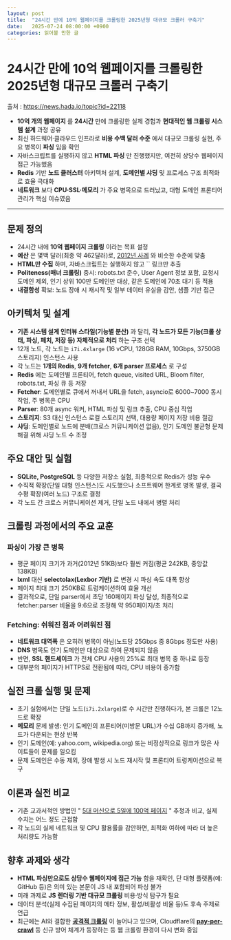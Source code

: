 ```yaml
---
layout: post
title:  "24시간 만에 10억 웹페이지를 크롤링한 2025년형 대규모 크롤러 구축기"
date:   2025-07-24 08:00:00 +0900
categories: 읽어볼 만한 글
---
```


# 24시간 만에 10억 웹페이지를 크롤링한 2025년형 대규모 크롤러 구축기

출처 : https://news.hada.io/topic?id=22118


- **10억 개의 웹페이지** 를 **24시간** 만에 크롤링한 실제 경험과 **현대적인 웹 크롤링 시스템 설계** 과정 공유
- 최신 하드웨어·클라우드 인프라로 **비용 수백 달러 수준** 에서 대규모 크롤링 실현, 주요 병목이 **파싱** 임을 확인
- 자바스크립트를 실행하지 않고 **HTML 파싱** 만 진행했지만, 여전히 상당수 웹페이지 접근 가능했음
- **Redis** 기반 **노드 클러스터** 아키텍처 설계, **도메인별 샤딩** 및 프로세스 구조 최적화로 효율 극대화
- **네트워크** 보다 **CPU·SSL·메모리** 가 주요 병목으로 드러났고, 대형 도메인 프론티어 관리가 핵심 이슈였음

---

## 문제 정의

- 24시간 내에 **10억 웹페이지 크롤링** 이라는 목표 설정
- **예산** 은 몇백 달러(최종 약 462달러)로, [2012년 사례](https://michaelnielsen.org/ddi/how-to-crawl-a-quarter-billion-webpages-in-40-hours/) 와 비슷한 수준에 맞춤
- **HTML만 수집** 하며, 자바스크립트는 실행하지 않고 `` 링크만 추출
- **Politeness(매너 크롤링)** 중시: robots.txt 준수, User Agent 정보 포함, 요청시 도메인 제외, 인기 상위 100만 도메인만 대상, 같은 도메인에 70초 대기 등 적용
- **내결함성** 확보: 노드 장애 시 재시작 및 일부 데이터 유실을 감안, 샘플 기반 접근

## 아키텍처 및 설계

- **기존 시스템 설계 인터뷰 스타일(기능별 분산)** 과 달리, **각 노드가 모든 기능(크롤 상태, 파싱, 페치, 저장 등) 자체적으로 처리** 하는 구조 선택
- 12개 노드, 각 노드는 `i7i.4xlarge` (16 vCPU, 128GB RAM, 10Gbps, 3750GB 스토리지) 인스턴스 사용
- 각 노드는 **1개의 Redis**, **9개 fetcher**, **6개 parser 프로세스** 로 구성
- **Redis** 에는 도메인별 프론티어, fetch queue, visited URL, Bloom filter, robots.txt, 파싱 큐 등 저장
- **Fetcher**: 도메인별로 큐에서 꺼내서 URL을 fetch, asyncio로 6000~7000 동시 작업, 주 병목은 CPU
- **Parser**: 80개 async 워커, HTML 파싱 및 링크 추출, CPU 중심 작업
- **스토리지**: S3 대신 인스턴스 로컬 스토리지 선택, 대용량 페이지 저장 비용 절감
- **샤딩**: 도메인별로 노드에 분배(크로스 커뮤니케이션 없음), 인기 도메인 불균형 문제 해결 위해 샤딩 노드 수 조정

## 주요 대안 및 실험

- **SQLite, PostgreSQL** 등 다양한 저장소 실험, 최종적으로 Redis가 성능 우수
- 수직적 확장(단일 대형 인스턴스)도 시도했으나 소프트웨어 한계로 병목 발생, 결국 수평 확장(여러 노드) 구조로 결정
- 각 노드 간 크로스 커뮤니케이션 제거, 단일 노드 내에서 병렬 처리

## 크롤링 과정에서의 주요 교훈

### 파싱이 가장 큰 병목

- 평균 페이지 크기가 과거(2012년 51KB)보다 훨씬 커짐(평균 242KB, 중앙값 138KB)
- **lxml** 대신 **selectolax(Lexbor 기반)** 로 변경 시 파싱 속도 대폭 향상
- 페이지 최대 크기 250KB로 트렁케이션하여 효율 개선
- 결과적으로, 단일 parser에서 초당 160페이지 파싱 달성, 최종적으로 fetcher:parser 비율을 9:6으로 조정해 약 950페이지/초 처리

### Fetching: 쉬워진 점과 어려워진 점

- **네트워크 대역폭** 은 오히려 병목이 아님(노드당 25Gbps 중 8Gbps 정도만 사용)
- **DNS** 병목도 인기 도메인만 대상으로 하여 문제되지 않음
- 반면, **SSL 핸드셰이크** 가 전체 CPU 사용의 25%로 최대 병목 중 하나로 등장
- 대부분의 페이지가 HTTPS로 전환됨에 따라, CPU 비용이 증가함

## 실전 크롤 실행 및 문제

- 초기 실험에서는 단일 노드(`i7i.2xlarge`)로 수 시간만 진행하다가, 본 크롤은 12노드로 확장
- **메모리** 문제 발생: 인기 도메인의 프론티어(미방문 URL)가 수십 GB까지 증가해, 노드가 다운되는 현상 반복
- 인기 도메인(예: yahoo.com, wikipedia.org) 또는 비정상적으로 링크가 많은 사이트들이 문제를 일으킴
- 문제 도메인은 수동 제외, 장애 발생 시 노드 재시작 및 프론티어 트렁케이션으로 복구

## 이론과 실전 비교

- 기존 교과서적인 방법인 " [5대 머신으로 5일에 100억 페이지](https://www.hellointerview.com/learn/system-design/problem-breakdowns/web-crawler) " 추정과 비교, 실제 수치는 어느 정도 근접함
- 각 노드의 실제 네트워크 및 CPU 활용률을 감안하면, 최적화 여하에 따라 더 높은 처리량도 가능함

## 향후 과제와 생각

- **HTML 파싱만으로도 상당수 웹페이지에 접근 가능** 함을 재확인, 단 대형 플랫폼(예: GitHub 등)은 의미 있는 본문이 JS 내 포함되어 파싱 불가
- 미래 과제로 **JS 렌더링 기반 대규모 크롤링** 비용·방식 탐구가 필요
- 데이터 분석(실제 수집된 페이지의 메타 정보, 활성/비활성 비율 등)도 후속 주제로 언급
- 최근에는 AI와 결합한 **[공격적 크롤링](https://news.ycombinator.com/item?id=23490367)** 이 늘어나고 있으며, Cloudflare의 **[pay-per-crawl](https://blog.cloudflare.com/introducing-pay-per-crawl/)** 등 신규 방어 체계가 등장하는 등 웹 크롤링 환경이 다시 변화 중임